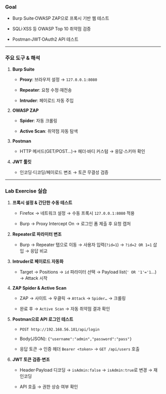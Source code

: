 ### Goal

- Burp Suite·OWASP ZAP으로 프록시 기반 웹 테스트
    
- SQLi·XSS 등 OWASP Top 10 취약점 검증
    
- Postman·JWT·OAuth2 API 테스트
    

---

### 주요 도구 & 해석

1. **Burp Suite**
    
    - **Proxy**: 브라우저 설정 → `127.0.0.1:8080`
        
    - **Repeater**: 요청 수정·재전송
        
    - **Intruder**: 페이로드 자동 주입
        
2. **OWASP ZAP**
    
    - **Spider**: 자동 크롤링
        
    - **Active Scan**: 취약점 자동 탐색
        
3. **Postman**
    
    - HTTP 메서드(GET/POST…)→ 헤더·바디 커스텀 → 응답·스키마 확인
        
4. **JWT 툴킷**
    
    - 인코딩·디코딩/페이로드 변조 → 토큰 무결성 검증
        

---

### Lab Exercise 실습

1. **프록시 설정 & 간단한 수동 테스트**
    
    - Firefox → 네트워크 설정 → 수동 프록시 `127.0.0.1:8080` 적용
        
    - Burp → Proxy Intercept On → 로그인 폼 제출 후 요청 캡처
        
2. **Repeater로 파라미터 변조**
    
    - Burp → Repeater 탭으로 이동 → 사용자 입력(`?id=1`) → `?id=2 OR 1=1` 삽입 → 응답 비교
        
3. **Intruder로 페이로드 자동화**
    
    - Target → Positions → `id` 파라미터 선택 → Payload list(`' OR '1'='1`…) → Attack 시작
        
4. **ZAP Spider & Active Scan**
    
    - ZAP → 사이트 → 우클릭 → `Attack` → `Spider…` → 크롤링
        
    - 완료 후 → `Active Scan` → 자동 취약점 결과 확인
        
5. **Postman으로 API 로그인 테스트**
    
    - `POST http://192.168.56.101/api/login`
        
    - Body(JSON): `{"username":"admin","password":"pass"}`
        
    - 응답 토큰 → 인증 헤더 `Bearer <token>` → `GET /api/users` 호출
        
6. **JWT 토큰 검증·변조**
    
    - Header·Payload 디코딩 → `isAdmin:false` → `isAdmin:true`로 변경 → 재인코딩
        
    - API 호출 → 권한 상승 여부 확인